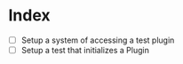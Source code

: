 # Index

* [ ] Setup a system of accessing a test plugin
* [ ] Setup a test that initializes a Plugin